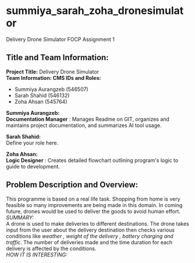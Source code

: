 # summiya_sarah_zoha_dronesimulator
Delivery Drone Simulator FOCP Assignment 1 

## Title and Team Information:
**Project Title:** Delivery Drone Simulator  
**Team Information: CMS IDs and Roles:**  
  - Summiya Aurangzeb (546507)  
  - Sarah Shahid (546132)  
  - Zoha Ahsan (545764)

  **Summiya Aurangzeb:**  
                    **Documentation Manager** :  Manages Readme on GIT, organizes and maintains project documentation, and summarizes AI tool usage.   
                   

  **Sarah Shahid:**  
                                       Define your role here.   
       

  **Zoha Ahsan:**    
                        **Logic Designer** : Creates detailed flowchart outlining program's logic to guide to development.  
                        
                      
## Problem Description and Overview:
This programme is based on a real life task. Shopping from home is very feasible so many improvements are being made in this domain.
In coming future, drones would be used to deliver the goods to avoid human effort.  
*SUMMARY:*  
A drone is used to make deliveries to different destinations. The drone takes input from the user about the delivery destination then checks various conditions like *weather , weight of the delivery , battery charging and traffic*. The number of deliveries made and the time duration for each delivery is affected by the conditions.   
*HOW IT IS INTERESTING:*  








                         
                    
                  





